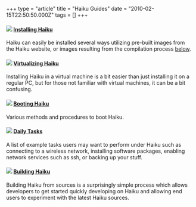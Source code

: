 +++
type = "article"
title = "Haiku Guides"
date = "2010-02-15T22:50:50.000Z"
tags = []
+++

<p>
<h4><a name="installing_haiku"></a><img src='/sites/haiku-os.org/themes/shijin/haiku-icons/installer_32.png'> <a href='/guides/installing'>Installing Haiku</a></h4>
Haiku can easily be installed several ways utilizing pre-built images from the Haiku website, or images resulting from the compilation process <a href="#build_from_source">below</a>.
</p>

<p>
<h4><a name="haiku_virtualization"></a><img src='/sites/haiku-os.org/themes/shijin/haiku-icons/App_Generic_32.png'> <a href='/guides/virtualizing'>Virtualizing Haiku</a></h4>
<p>Installing Haiku in a virtual machine is a bit easier than just installing it on a regular PC, but for those not familiar with virtual machines, it can be a bit confusing.</p>
</p>

<p>
<h4><a name="booting_haiku"></a><img src='/sites/haiku-os.org/themes/shijin/haiku-icons/System_Kernel_32.png'> <a href='/guides/booting'>Booting Haiku</a></h4>
Various methods and procedures to boot Haiku.
</p>

<p>
<h4><a name="daily_tasks"></a><img src='/sites/haiku-os.org/themes/shijin/haiku-icons/Server_Syslog_32.png'> <a href='/guides/daily-tasks'>Daily Tasks</a></h4>
A list of example tasks users may want to perform under Haiku such as connecting to a wireless network, installing software packages, enabling network services such as ssh, or backing up your stuff.
</p>

<h4><a name="build_from_source"></a><img src='/sites/haiku-os.org/themes/shijin/haiku-icons/ide_project_32.png'> <a href='/guides/building'>Building Haiku</a></h4>
<p>Building Haiku from sources is a surprisingly simple process which allows developers to get started quickly developing on Haiku and allowing end users to experiment with the latest Haiku sources.
</p>

</p>